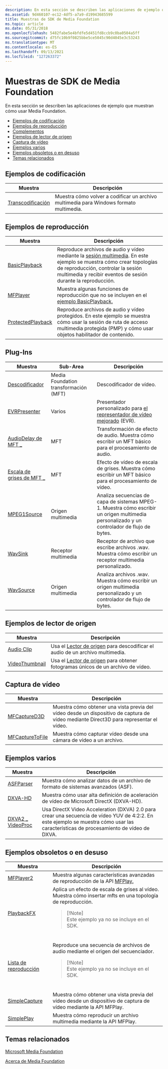 ```yaml
---
description: En esta sección se describen las aplicaciones de ejemplo que muestran cómo usar Media Foundation.Encoding SamplesPlayback SamplesPlug-InsSource Reader SamplesVideo CaptureMiscellaneous SamplesDeprecated or Obsolete SamplesRelated topics
ms.assetid: 9d460107-ec12-4df5-a7a9-d19943685599
title: Muestras de SDK de Media Foundation
ms.topic: article
ms.date: 05/31/2018
ms.openlocfilehash: 5482fabe5e4bfdfe5d451fd8ccb9c0ba0504a5ff
ms.sourcegitcommit: d75fc10b9f0825bbe5ce5045c90d4045e3c53243
ms.translationtype: MT
ms.contentlocale: es-ES
ms.lasthandoff: 09/13/2021
ms.locfileid: "127263372"
---
```

# <a name="media-foundation-sdk-samples"></a>Muestras de SDK de Media Foundation

En esta sección se describen las aplicaciones de ejemplo que muestran cómo usar Media Foundation.

-   [Ejemplos de codificación](#encoding-samples)
-   [Ejemplos de reproducción](#playback-samples)
-   [Complementos](#plug-ins)
-   [Ejemplos de lector de origen](#source-reader-samples)
-   [Captura de vídeo](#video-capture)
-   [Ejemplos varios](#miscellaneous-samples)
-   [Ejemplos obsoletos o en desuso](#deprecated-or-obsolete-samples)
-   [Temas relacionados](#related-topics)

## <a name="encoding-samples"></a>Ejemplos de codificación



| Muestra                            | Descripción                                                 |
|-----------------------------------|-------------------------------------------------------------|
| [Transcodificación](transcode-sample.md) | Muestra cómo volver a codificar un archivo multimedia para Windows formato multimedia. |



 

## <a name="playback-samples"></a>Ejemplos de reproducción



| Muestra                                            | Descripción                                                                                                                                                                                                     |
|---------------------------------------------------|-----------------------------------------------------------------------------------------------------------------------------------------------------------------------------------------------------------------|
| [BasicPlayback](/previous-versions//bb970475(v=vs.85))          | Reproduce archivos de audio y vídeo mediante la [sesión multimedia](media-session.md). En este ejemplo se muestra cómo crear topologías de reproducción, controlar la sesión multimedia y recibir eventos de sesión durante la reproducción. |
| [MFPlayer](/previous-versions//bb970516(v=vs.85))                    | Muestra algunas funciones de reproducción que no se incluyen en el [ejemplo BasicPlayback.](/previous-versions//bb970475(v=vs.85))                                                                                              |
| [ProtectedPlayback](protectedplayback-sample.md) | Reproduce archivos de audio y vídeo protegidos. En este ejemplo se muestra cómo usar la sesión de ruta de acceso multimedia protegida (PMP) y cómo usar objetos habilitador de contenido.                                                              |



 

## <a name="plug-ins"></a>Plug-Ins



| Muestra                                       | Sub-Area                         | Descripción                                                                                            |
|----------------------------------------------|----------------------------------|--------------------------------------------------------------------------------------------------------|
| [Descodificador](decoder-sample.md)                | Media Foundation transformación (MFT) | Descodificador de vídeo.                                                                                         |
| [EVRPresenter](evrpresenter-sample.md)      | Varios                    | Presentador personalizado para [el representador de vídeo mejorado](enhanced-video-renderer.md) (EVR).                 |
| [AudioDelay de MFT \_](mft-audiodelay-sample.md) | MFT                              | Transformación de efecto de audio. Muestra cómo escribir un MFT básico para el procesamiento de audio.                           |
| [Escala de grises de MFT \_](mft-grayscale-sample.md)   | MFT                              | Efecto de vídeo de escala de grises. Muestra cómo escribir un MFT básico para el procesamiento de vídeo.                           |
| [MPEG1Source](mpeg1source-sample.md)        | Origen multimedia                     | Analiza secuencias de capa de sistemas MPEG-1. Muestra cómo escribir un origen multimedia personalizado y un controlador de flujo de bytes. |
| [WavSink](wavsink-sample.md)                | Receptor multimedia                       | Receptor de archivo que escribe archivos .wav. Muestra cómo escribir un receptor multimedia personalizado.                        |
| [WavSource](wavsource-sample.md)            | Origen multimedia                     | Analiza archivos .wav. Muestra cómo escribir un origen multimedia personalizado y un controlador de flujo de bytes.                   |



 

## <a name="source-reader-samples"></a>Ejemplos de lector de origen



| Muestra                                      | Descripción                                                                         |
|---------------------------------------------|-------------------------------------------------------------------------------------|
| [Audio Clip](audio-clip-sample.md)         | Usa el [Lector de origen](source-reader.md) para descodificar el audio de un archivo multimedia.      |
| [VideoThumbnail](videothumbnail-sample.md) | Usa el [Lector de origen](source-reader.md) para obtener fotogramas únicos de un archivo de vídeo. |



 

## <a name="video-capture"></a>Captura de vídeo



| Muestra                                        | Descripción                                                                                 |
|-----------------------------------------------|---------------------------------------------------------------------------------------------|
| [MFCaptureD3D](mfcaptured3d-sample.md)       | Muestra cómo obtener una vista previa del vídeo desde un dispositivo de captura de vídeo mediante Direct3D para representar el vídeo. |
| [MFCaptureToFile](mfcapturetofile-sample.md) | Muestra cómo capturar vídeo desde una cámara de vídeo a un archivo.                                   |



 

## <a name="miscellaneous-samples"></a>Ejemplos varios



| Muestra                                         | Descripción                                                                                                                                           |
|------------------------------------------------|-------------------------------------------------------------------------------------------------------------------------------------------------------|
| [ASFParser](asfparser-sample.md)              | Muestra cómo analizar datos de un archivo de formato de sistemas avanzados (ASF).                                                                                   |
| [DXVA-HD](dxva-hd-sample.md)                  | Muestra cómo usar alta definición de aceleración de vídeo de Microsoft DirectX (DXVA-HD).                                                                      |
| [DXVA2 \_ VideoProc](dxva2-videoproc-sample.md) | Usa DirectX Video Acceleration (DXVA) 2.0 para crear una secuencia de vídeo YUV de 4:2:2. En este ejemplo se muestra cómo usar las características de procesamiento de vídeo de DXVA. |



 

## <a name="deprecated-or-obsolete-samples"></a>Ejemplos obsoletos o en desuso




| Muestra | Descripción | 
|--------|-------------|
| <a href="mfplayer2-sample.md">MFPlayer2</a> | Muestra algunas características avanzadas de reproducción de la API <a href="using-mfplay-for-audio-video-playback.md">MFPlay.</a> | 
| <a href="/previous-versions//bb970336(v=vs.85)">PlaybackFX</a> | Aplica un efecto de escala de grises al vídeo. Muestra cómo insertar mfts en una topología de reproducción.<br /><blockquote>[!Note]<br />Este ejemplo ya no se incluye en el SDK.</blockquote><br /> | 
| <a href="playlist-sample.md">Lista de reproducción</a> | Reproduce una secuencia de archivos de audio mediante el origen del secuenciador.<br /><blockquote>[!Note]<br />Este ejemplo ya no se incluye en el SDK.</blockquote><br /> | 
| <a href="simplecapture-sample.md">SimpleCapture</a> | Muestra cómo obtener una vista previa del vídeo desde un dispositivo de captura de vídeo mediante la API MFPlay. | 
| <a href="simpleplay-sample.md">SimplePlay</a> | Muestra cómo reproducir un archivo multimedia mediante la API MFPlay. | 




 

## <a name="related-topics"></a>Temas relacionados

<dl> <dt>

[Microsoft Media Foundation](microsoft-media-foundation-sdk.md)
</dt> <dt>

[Acerca de Media Foundation](about-the-media-foundation-sdk.md)
</dt> </dl>

 

 
